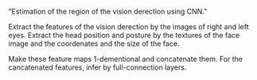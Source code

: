 
"Estimation of the region of the vision derection using CNN."

Extract the features of the vision derection by the images of right and left eyes.
Extract the head position and posture by the textures of the face image and the coordenates and the size of the face.

Make these feature maps 1-dementional and concatenate them.
For the cancatenated features, infer by full-connection layers.
